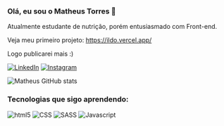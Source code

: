 ### Olá, eu sou o Matheus Torres 🌅

Atualmente estudante de nutrição, porém entusiasmado com Front-end.

Veja meu primeiro projeto:
https://ildo.vercel.app/

Logo publicarei mais :)

[![LinkedIn](https://img.shields.io/badge/LinkedIn-0077B5?style=for-the-badge&logo=linkedin&logoColor=white)](https://www.linkedin.com/in/omatheustorres)
[![Instagram](https://img.shields.io/badge/Instagram-E4405F?style=for-the-badge&logo=instagram&logoColor=white)](https://www.instagram.com/omatheustorres/)

![Matheus GitHub stats](https://github-readme-stats.vercel.app/api?username=kagradiel&show_icons=true&theme=solarized-light)

### Tecnologias que sigo aprendendo:
<div style="display: inline_block">
    <img alt="html5"         src="https://img.shields.io/badge/HTML5-E34F26?style=for-the-badge&logo=html5&logoColor=white">
    <img alt="CSS"           src="https://img.shields.io/badge/CSS3-1572B6?style=for-the-badge&logo=css3&logoColor=white">
    <img alt="SASS"          src="https://img.shields.io/badge/Sass-CC6699?style=for-the-badge&logo=sass&logoColor=white">
    <img alt="Javascript"    src="https://img.shields.io/badge/JavaScript-323330?style=for-the-badge&logo=javascript&logoColor=F7DF1E">
</div>
